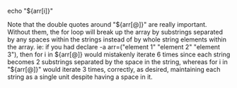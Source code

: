 
echo "${arr[i]}"

Note that the double quotes around "${arr[@]}" are really important. Without them, the for loop will break up the array by substrings separated by any spaces within the strings instead of by whole string elements within the array. ie: if you had declare -a arr=("element 1" "element 2" "element 3"), then for i in ${arr[@]} would mistakenly iterate 6 times since each string becomes 2 substrings separated by the space in the string, whereas for i in "${arr[@]}" would iterate 3 times, correctly, as desired, maintaining each string as a single unit despite having a space in it.